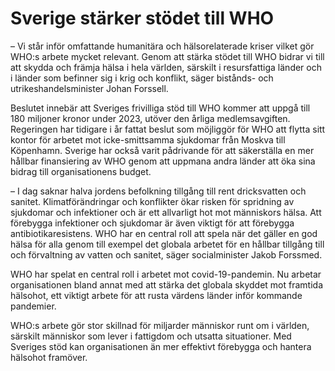 # Sverige stärker stödet till WHO

– Vi står inför omfattande humanitära och hälsorelaterade kriser vilket gör WHO:s arbete mycket relevant. Genom att stärka stödet till WHO bidrar vi till att skydda och främja hälsa i hela världen, särskilt i resursfattiga länder och i länder som befinner sig i krig och konflikt, säger bistånds- och utrikeshandelsminister Johan Forssell.

Beslutet innebär att Sveriges frivilliga stöd till WHO kommer att uppgå till 180 miljoner kronor under 2023, utöver den årliga medlemsavgiften. Regeringen har tidigare i år fattat beslut som möjliggör för WHO att flytta sitt kontor för arbetet mot icke-smittsamma sjukdomar från Moskva till Köpenhamn. Sverige har också varit pådrivande för att säkerställa en mer hållbar finansiering av WHO genom att uppmana andra länder att öka sina bidrag till organisationens budget.

– I dag saknar halva jordens befolkning tillgång till rent dricksvatten och sanitet. Klimatförändringar och konflikter ökar risken för spridning av sjukdomar och infektioner och är ett allvarligt hot mot människors hälsa. Att förebygga infektioner och sjukdomar är även viktigt för att förebygga antibiotikaresistens. WHO har en central roll att spela när det gäller en god hälsa för alla genom till exempel det globala arbetet för en hållbar tillgång till och förvaltning av vatten och sanitet, säger socialminister Jakob Forssmed.

WHO har spelat en central roll i arbetet mot covid-19-pandemin. Nu arbetar organisationen bland annat med att stärka det globala skyddet mot framtida hälsohot, ett viktigt arbete för att rusta värdens länder inför kommande pandemier.

WHO:s arbete gör stor skillnad för miljarder människor runt om i världen, särskilt människor som lever i fattigdom och utsatta situationer. Med Sveriges stöd kan organisationen än mer effektivt förebygga och hantera hälsohot framöver.
